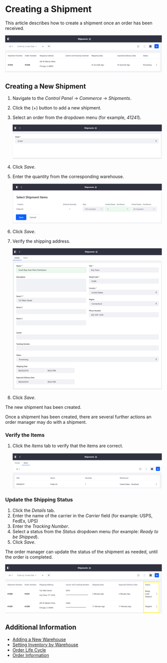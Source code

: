 # Creating a Shipment

This article describes how to create a shipment once an order has been received.

![Shipments](./images/01.png)

## Creating a New Shipment

1. Navigate to the _Control Panel_ → _Commerce_ → _Shipments_.
1. Click the (+) button to add a new shipment.
1. Select an order from the dropdown menu (for example, _41241_).

    ![Select an Order](./images/02.png)

1. Click _Save_.
1. Enter the quantity from the corresponding warehouse.

    ![Entering Quantity from US NE Warehouse](./images/03.png)

1. Click _Save_.
1. Verify the shipping address.

    ![Verify Shipping Address](./images/04.png)

1. Click _Save_.

The new shipment has been created.

Once a shipment has been created, there are several further actions an order manager may do with a shipment.

### Verify the Items

1. Click the _Items_ tab to verify that the items are correct.

    ![Verify Items](./images/05.png)

### Update the Shipping Status

1. Click the _Details_ tab.
1. Enter the name of the carrier in the _Carrier_ field (for example: USPS, FedEx, UPS)
1. Enter the _Tracking Number_.
1. Select a status from the _Status_ dropdown menu (for example: _Ready to be Shipped_).
1. Click _Save_.

The order manager can update the status of the shipment as needed, until the order is completed.

![Shipped Items](./images/06.png)

## Additional Information

* [Adding a New Warehouse](../../../../catalog/managing-inventory/adding-a-new-warehouse/README.md)
* [Setting Inventory by Warehouse](../../../../catalog/managing-inventory/setting-inventory-by-warehouse/README.md)
* [Order Life Cycle](../../order-life-cycle/README.md)
* [Order Information](../../order-information/README.md)
